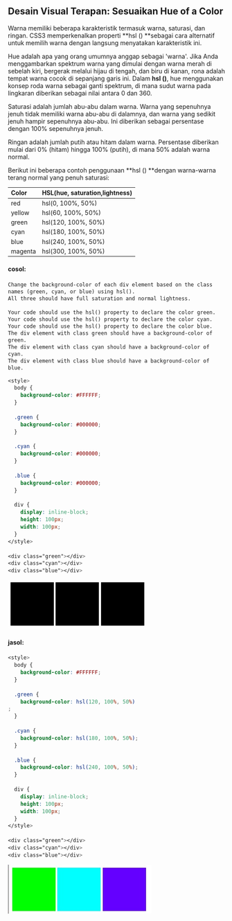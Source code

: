 ## Desain Visual Terapan: Sesuaikan Hue of a Color

Warna memiliki beberapa karakteristik termasuk warna, saturasi, dan ringan. CSS3 memperkenalkan properti **hsl \(\) **sebagai cara alternatif untuk memilih warna dengan langsung menyatakan karakteristik ini.

Hue adalah apa yang orang umumnya anggap sebagai 'warna'. Jika Anda menggambarkan spektrum warna yang dimulai dengan warna merah di sebelah kiri, bergerak melalui hijau di tengah, dan biru di kanan, rona adalah tempat warna cocok di sepanjang garis ini. Dalam **hsl \(\)**, hue menggunakan konsep roda warna sebagai ganti spektrum, di mana sudut warna pada lingkaran diberikan sebagai nilai antara 0 dan 360.

Saturasi adalah jumlah abu-abu dalam warna. Warna yang sepenuhnya jenuh tidak memiliki warna abu-abu di dalamnya, dan warna yang sedikit jenuh hampir sepenuhnya abu-abu. Ini diberikan sebagai persentase dengan 100% sepenuhnya jenuh.

Ringan adalah jumlah putih atau hitam dalam warna. Persentase diberikan mulai dari 0% \(hitam\) hingga 100% \(putih\), di mana 50% adalah warna normal.

Berikut ini beberapa contoh penggunaan **hsl \(\) **dengan warna-warna terang normal yang penuh saturasi:

| Color | HSL\(hue, saturation,lightness\) |
| :--- | :--- |
| red | hsl\(0, 100%, 50%\) |
| yellow | hsl\(60, 100%, 50%\) |
| green | hsl\(120, 100%, 50%\) |
| cyan | hsl\(180, 100%, 50%\) |
| blue | hsl\(240, 100%, 50%\) |
| magenta | hsl\(300, 100%, 50%\) |

#### cosol:

```
Change the background-color of each div element based on the class names (green, cyan, or blue) using hsl(). 
All three should have full saturation and normal lightness.

Your code should use the hsl() property to declare the color green.
Your code should use the hsl() property to declare the color cyan.
Your code should use the hsl() property to declare the color blue.
The div element with class green should have a background-color of green.
The div element with class cyan should have a background-color of cyan.
The div element with class blue should have a background-color of blue.
```

```css
<style>
  body {
    background-color: #FFFFFF;
  }

  .green {
    background-color: #000000;
  }

  .cyan {
    background-color: #000000;
  }

  .blue {
    background-color: #000000;
  }

  div {
    display: inline-block;
    height: 100px;
    width: 100px;
  }
</style>

<div class="green"></div>
<div class="cyan"></div>
<div class="blue"></div>
```

![](/assets/bll.jpg)

#### jasol:

```css
<style>
  body {
    background-color: #FFFFFF;
  }

  .green {
    background-color: hsl(120, 100%, 50%)
;
  }

  .cyan {
    background-color: hsl(180, 100%, 50%);
  }

  .blue {
    background-color: hsl(240, 100%, 50%);
  }

  div {
    display: inline-block;
    height: 100px;
    width: 100px;
  }
</style>

<div class="green"></div>
<div class="cyan"></div>
<div class="blue"></div>
```

![](/assets/bll1.jpg)

